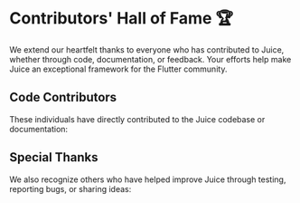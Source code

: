 # Contributors' Hall of Fame 🏆

We extend our heartfelt thanks to everyone who has contributed to Juice, whether through code, documentation, or feedback. Your efforts help make Juice an exceptional framework for the Flutter community.

## Code Contributors
These individuals have directly contributed to the Juice codebase or documentation:


## Special Thanks
We also recognize others who have helped improve Juice through testing, reporting bugs, or sharing ideas:


